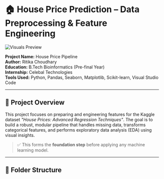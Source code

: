 # 🏠 House Price Prediction – Data Preprocessing & Feature Engineering

![Visuals Preview](visuals/preview.png)

**Project Name:** House Price Pipeline  
**Author:** Ritika Choudhary  
**Education:** B.Tech Bioinformatics (Pre-final Year)  
**Internship:** Celebal Technologies  
**Tools Used:** Python, Pandas, Seaborn, Matplotlib, Scikit-learn, Visual Studio Code

---

## 🧠 Project Overview

This project focuses on preparing and engineering features for the Kaggle dataset _"House Prices: Advanced Regression Techniques"_. The goal is to build a robust, modular pipeline that handles missing data, transforms categorical features, and performs exploratory data analysis (EDA) using visual insights.

> ✅ This forms the **foundation step** before applying any machine learning model.

---

## 📁 Folder Structure

